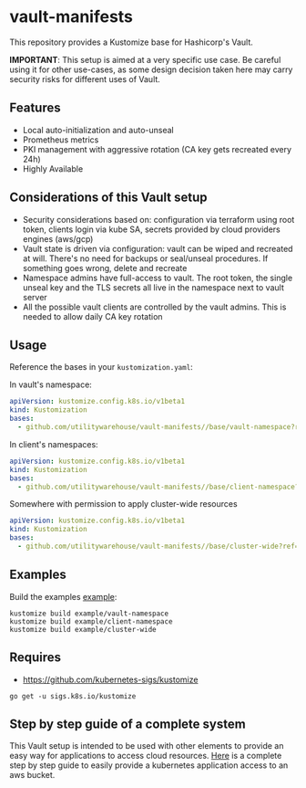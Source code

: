 # vault-manifests

This repository provides a Kustomize base for Hashicorp's Vault.

**IMPORTANT**: This setup is aimed at a very specific use case. Be careful using it for other use-cases, as some design decision taken here may carry security risks for different uses of Vault.

## Features
* Local auto-initialization and auto-unseal
* Prometheus metrics
* PKI management with aggressive rotation (CA key gets recreated every 24h)
* Highly Available

## Considerations of this Vault setup
* Security considerations based on: configuration via terraform using root token, clients login via kube SA, secrets provided by cloud providers engines (aws/gcp)
* Vault state is driven via configuration: vault can be wiped and recreated at will. There's no need for backups or seal/unseal procedures. If something goes wrong, delete and recreate
* Namespace admins have full-access to vault. The root token, the single unseal key and the TLS secrets all live in the namespace next to vault server
* All the possible vault clients are controlled by the vault admins. This is needed to allow daily CA key rotation

## Usage

Reference the bases in your `kustomization.yaml`:

In vault's namespace:
```yaml
apiVersion: kustomize.config.k8s.io/v1beta1
kind: Kustomization
bases:
  - github.com/utilitywarehouse/vault-manifests//base/vault-namespace?ref=1.4.1-1
```

In client's namespaces:
```yaml
apiVersion: kustomize.config.k8s.io/v1beta1
kind: Kustomization
bases:
  - github.com/utilitywarehouse/vault-manifests//base/client-namespace?ref=1.4.1-1
```

Somewhere with permission to apply cluster-wide resources
```yaml
apiVersion: kustomize.config.k8s.io/v1beta1
kind: Kustomization
bases:
  - github.com/utilitywarehouse/vault-manifests//base/cluster-wide?ref=1.4.1-1
```

## Examples

Build the examples [example](example/*):

```
kustomize build example/vault-namespace
kustomize build example/client-namespace
kustomize build example/cluster-wide
```

## Requires

- https://github.com/kubernetes-sigs/kustomize

```
go get -u sigs.k8s.io/kustomize
```

## Step by step guide of a complete system
This Vault setup is intended to be used with other elements to provide an easy way for applications to access cloud resources. [Here](complete-step-by-step-guide.md) is a complete step by step guide to easily provide a kubernetes application access to an aws bucket.
